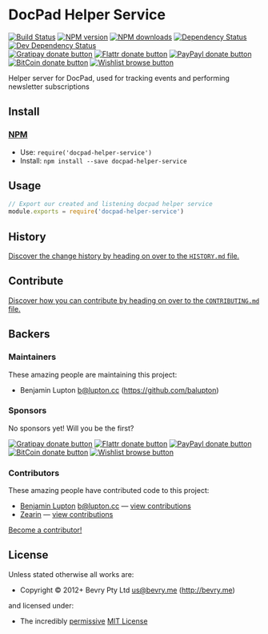 
<!-- TITLE/ -->

# DocPad Helper Service

<!-- /TITLE -->


<!-- BADGES/ -->

[![Build Status](https://img.shields.io/travis/docpad/docpad-helper-service/master.svg)](http://travis-ci.org/docpad/docpad-helper-service "Check this project's build status on TravisCI")
[![NPM version](https://img.shields.io/npm/v/docpad-helper-service.svg)](https://npmjs.org/package/docpad-helper-service "View this project on NPM")
[![NPM downloads](https://img.shields.io/npm/dm/docpad-helper-service.svg)](https://npmjs.org/package/docpad-helper-service "View this project on NPM")
[![Dependency Status](https://img.shields.io/david/docpad/helper.svg)](https://david-dm.org/docpad/helper)
[![Dev Dependency Status](https://img.shields.io/david/dev/docpad/helper.svg)](https://david-dm.org/docpad/helper#info=devDependencies)<br/>
[![Gratipay donate button](https://img.shields.io/gratipay/bevry.svg)](https://www.gratipay.com/bevry/ "Donate weekly to this project using Gratipay")
[![Flattr donate button](https://img.shields.io/badge/flattr-donate-yellow.svg)](http://flattr.com/thing/344188/balupton-on-Flattr "Donate monthly to this project using Flattr")
[![PayPayl donate button](https://img.shields.io/badge/paypal-donate-yellow.svg)](https://www.paypal.com/cgi-bin/webscr?cmd=_s-xclick&hosted_button_id=QB8GQPZAH84N6 "Donate once-off to this project using Paypal")
[![BitCoin donate button](https://img.shields.io/badge/bitcoin-donate-yellow.svg)](https://coinbase.com/checkouts/9ef59f5479eec1d97d63382c9ebcb93a "Donate once-off to this project using BitCoin")
[![Wishlist browse button](https://img.shields.io/badge/wishlist-donate-yellow.svg)](http://amzn.com/w/2F8TXKSNAFG4V "Buy an item on our wishlist for us")

<!-- /BADGES -->


<!-- DESCRIPTION/ -->

Helper server for DocPad, used for tracking events and performing newsletter subscriptions

<!-- /DESCRIPTION -->


<!-- INSTALL/ -->

## Install

### [NPM](http://npmjs.org/)
- Use: `require('docpad-helper-service')`
- Install: `npm install --save docpad-helper-service`

<!-- /INSTALL -->


## Usage

``` javascript
// Export our created and listening docpad helper service
module.exports = require('docpad-helper-service')
```


<!-- HISTORY/ -->

## History
[Discover the change history by heading on over to the `HISTORY.md` file.](https://github.com/docpad/docpad-helper-service/blob/master/HISTORY.md#files)

<!-- /HISTORY -->


<!-- CONTRIBUTE/ -->

## Contribute

[Discover how you can contribute by heading on over to the `CONTRIBUTING.md` file.](https://github.com/docpad/docpad-helper-service/blob/master/CONTRIBUTING.md#files)

<!-- /CONTRIBUTE -->


<!-- BACKERS/ -->

## Backers

### Maintainers

These amazing people are maintaining this project:

- Benjamin Lupton <b@lupton.cc> (https://github.com/balupton)

### Sponsors

No sponsors yet! Will you be the first?

[![Gratipay donate button](https://img.shields.io/gratipay/bevry.svg)](https://www.gratipay.com/bevry/ "Donate weekly to this project using Gratipay")
[![Flattr donate button](https://img.shields.io/badge/flattr-donate-yellow.svg)](http://flattr.com/thing/344188/balupton-on-Flattr "Donate monthly to this project using Flattr")
[![PayPayl donate button](https://img.shields.io/badge/paypal-donate-yellow.svg)](https://www.paypal.com/cgi-bin/webscr?cmd=_s-xclick&hosted_button_id=QB8GQPZAH84N6 "Donate once-off to this project using Paypal")
[![BitCoin donate button](https://img.shields.io/badge/bitcoin-donate-yellow.svg)](https://coinbase.com/checkouts/9ef59f5479eec1d97d63382c9ebcb93a "Donate once-off to this project using BitCoin")
[![Wishlist browse button](https://img.shields.io/badge/wishlist-donate-yellow.svg)](http://amzn.com/w/2F8TXKSNAFG4V "Buy an item on our wishlist for us")

### Contributors

These amazing people have contributed code to this project:

- [Benjamin Lupton](https://github.com/balupton) <b@lupton.cc> — [view contributions](https://github.com/docpad/helper/commits?author=balupton)
- [Zearin](https://github.com/Zearin) — [view contributions](https://github.com/docpad/helper/commits?author=Zearin)

[Become a contributor!](https://github.com/docpad/docpad-helper-service/blob/master/CONTRIBUTING.md#files)

<!-- /BACKERS -->


<!-- LICENSE/ -->

## License

Unless stated otherwise all works are:

- Copyright &copy; 2012+ Bevry Pty Ltd <us@bevry.me> (http://bevry.me)

and licensed under:

- The incredibly [permissive](http://en.wikipedia.org/wiki/Permissive_free_software_licence) [MIT License](http://opensource.org/licenses/mit-license.php)

<!-- /LICENSE -->


